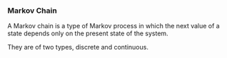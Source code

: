 ### Markov Chain

A Markov chain is a type of Markov process in which the next value of a state depends only on the present state of the system.

They are of two types, discrete and continuous. 